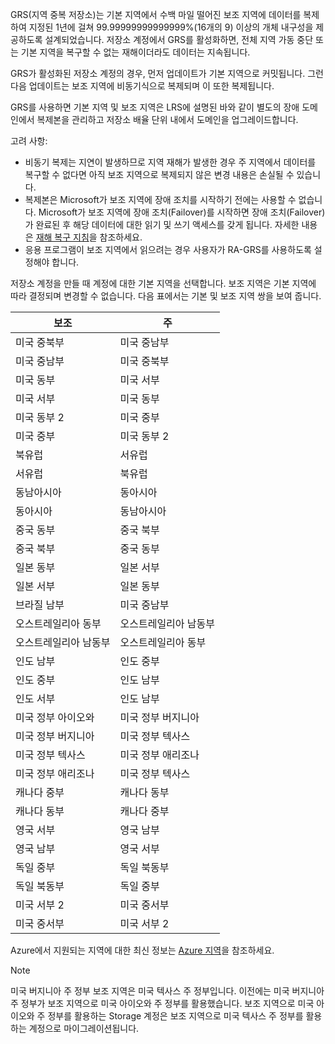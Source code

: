 GRS(지역 중복 저장소)는 기본 지역에서 수백 마일 떨어진 보조 지역에 데이터를 복제하여 지정된 1년에 걸쳐 99.99999999999999%(16개의 9) 이상의 개체 내구성을 제공하도록 설계되었습니다. 저장소 계정에서 GRS를 활성화하면, 전체 지역 가동 중단 또는 기본 지역을 복구할 수 없는 재해이더라도 데이터는 지속됩니다.

GRS가 활성화된 저장소 계정의 경우, 먼저 업데이트가 기본 지역으로 커밋됩니다. 그런 다음 업데이트는 보조 지역에 비동기식으로 복제되며 이 또한 복제됩니다.

GRS를 사용하면 기본 지역 및 보조 지역은 LRS에 설명된 바와 같이 별도의 장애 도메인에서 복제본을 관리하고 저장소 배율 단위 내에서 도메인을 업그레이드합니다.

고려 사항:

* 비동기 복제는 지연이 발생하므로 지역 재해가 발생한 경우 주 지역에서 데이터를 복구할 수 없다면 아직 보조 지역으로 복제되지 않은 변경 내용은 손실될 수 있습니다.
* 복제본은 Microsoft가 보조 지역에 장애 조치를 시작하기 전에는 사용할 수 없습니다. Microsoft가 보조 지역에 장애 조치(Failover)를 시작하면 장애 조치(Failover)가 완료된 후 해당 데이터에 대한 읽기 및 쓰기 액세스를 갖게 됩니다. 자세한 내용은 [재해 복구 지침](../articles/storage/common/storage-disaster-recovery-guidance.md)을 참조하세요.
* 응용 프로그램이 보조 지역에서 읽으려는 경우 사용자가 RA-GRS를 사용하도록 설정해야 합니다.

저장소 계정을 만들 때 계정에 대한 기본 지역을 선택합니다. 보조 지역은 기본 지역에 따라 결정되며 변경할 수 없습니다. 다음 표에서는 기본 및 보조 지역 쌍을 보여 줍니다.

| 보조 | 주 |
| --- | --- |
| 미국 중북부 | 미국 중남부 |
| 미국 중남부 | 미국 중북부 |
| 미국 동부 | 미국 서부 |
| 미국 서부 | 미국 동부 |
| 미국 동부 2 | 미국 중부 |
| 미국 중부 | 미국 동부 2 |
| 북유럽 | 서유럽 |
| 서유럽 | 북유럽 |
| 동남아시아 | 동아시아 |
| 동아시아 | 동남아시아 |
| 중국 동부 | 중국 북부 |
| 중국 북부 | 중국 동부 |
| 일본 동부 | 일본 서부 |
| 일본 서부 | 일본 동부 |
| 브라질 남부 | 미국 중남부 |
| 오스트레일리아 동부 | 오스트레일리아 남동부 |
| 오스트레일리아 남동부 | 오스트레일리아 동부 |
| 인도 남부 | 인도 중부 |
| 인도 중부 | 인도 남부 |
| 인도 서부 | 인도 남부 |
| 미국 정부 아이오와 | 미국 정부 버지니아 |
| 미국 정부 버지니아 | 미국 정부 텍사스 |
| 미국 정부 텍사스 | 미국 정부 애리조나 |
| 미국 정부 애리조나 | 미국 정부 텍사스 |
| 캐나다 중부 | 캐나다 동부 |
| 캐나다 동부 | 캐나다 중부 |
| 영국 서부 | 영국 남부 |
| 영국 남부 | 영국 서부 |
| 독일 중부 | 독일 북동부 |
| 독일 북동부 | 독일 중부 |
| 미국 서부 2 | 미국 중서부 |
| 미국 중서부 | 미국 서부 2 |

Azure에서 지원되는 지역에 대한 최신 정보는 [Azure 지역](https://azure.microsoft.com/regions/)을 참조하세요.

>[!NOTE]  
> 미국 버지니아 주 정부 보조 지역은 미국 텍사스 주 정부입니다. 이전에는 미국 버지니아 주 정부가 보조 지역으로 미국 아이오와 주 정부를 활용했습니다. 보조 지역으로 미국 아이오와 주 정부를 활용하는 Storage 계정은 보조 지역으로 미국 텍사스 주 정부를 활용하는 계정으로 마이그레이션됩니다.
>
>
